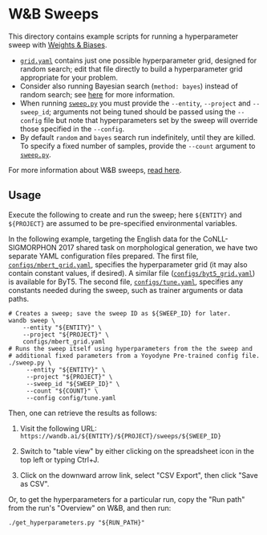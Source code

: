 # W&B Sweeps

This directory contains example scripts for running a hyperparameter sweep with
[Weights & Biases](https://wandb.ai/site).

-   [`grid.yaml`](grid.yaml) contains just one possible hyperparameter grid,
    designed for random search; edit that file directly to build a
    hyperparameter grid appropriate for your problem.
-   Consider also running Bayesian search (`method: bayes`) instead of random
    search; see
    [here](https://docs.wandb.ai/guides/sweeps/define-sweep-configuration#configuration-keys)
    for more information.
-   When running [`sweep.py`](sweep.py) you must provide the `--entity`,
    `--project` and `--sweep_id`; arguments not being tuned should be passed
    using the `--config` file but note that hyperparameters set by the sweep
    will override those specified in the `--config`.
-   By default `random` and `bayes` search run indefinitely, until they are
    killed. To specify a fixed number of samples, provide the `--count` argument
    to [`sweep.py`](sweep.py).

For more information about W&B sweeps, [read
here](https://docs.wandb.ai/guides/sweeps).

## Usage

Execute the following to create and run the sweep; here `${ENTITY}` and
`${PROJECT}` are assumed to be pre-specified environmental variables.

In the following example, targeting the English data for the CoNLL-SIGMORPHON
2017 shared task on morphological generation, we have two separate YAML
configuration files prepared. The first file,
[`configs/mbert_grid.yaml`](configs/mbert_grid.yaml), specifies the
hyperparameter grid (it may also contain constant values, if desired). A similar
file ([`configs/byt5_grid.yaml`](configs/byt5_grid.yaml)) is available for ByT5.
The second file, [`configs/tune.yaml`](configs/tune.yaml), specifies any
constants needed during the sweep, such as trainer arguments or data paths.

    # Creates a sweep; save the sweep ID as ${SWEEP_ID} for later.
    wandb sweep \
        --entity "${ENTITY}" \
        --project "${PROJECT}" \
        configs/mbert_grid.yaml
    # Runs the sweep itself using hyperparameters from the the sweep and
    # additional fixed parameters from a Yoyodyne Pre-trained config file.
    ./sweep.py \
         --entity "${ENTITY}" \
         --project "${PROJECT}" \
         --sweep_id "${SWEEP_ID}" \
         --count "${COUNT}" \
         --config config/tune.yaml

Then, one can retrieve the results as follows:

1.  Visit the following URL:
    `https://wandb.ai/${ENTITY}/${PROJECT}/sweeps/${SWEEP_ID}`

2.  Switch to "table view" by either clicking on the spreadsheet icon in the top
    left or typing Ctrl+J.

3.  Click on the downward arrow link, select "CSV Export", then click "Save as
    CSV".

Or, to get the hyperparameters for a particular run, copy the "Run path" from
the run's "Overview" on W&B, and then run:

    ./get_hyperparameters.py "${RUN_PATH}"

